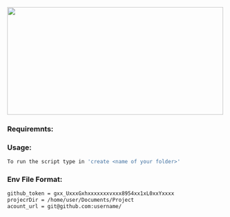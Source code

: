 <img align="middle" src="https://www.freeiconspng.com/uploads/github-circle-mascot-git-icon-6.png" width="500" height="250">
<br>

### Requiremnts:


### Usage:
```bash
To run the script type in 'create <name of your folder>'
```

### Env File Format:
```bash
github_token = gxx_UxxxGxhxxxxxxxvxxx8954xx1xL0xxYxxxx
projecrDir = /home/user/Documents/Project
acount_url = git@github.com:username/
```

